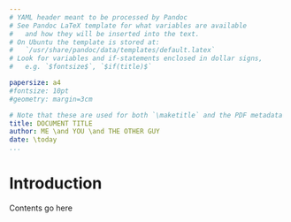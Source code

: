 ```yaml
---
# YAML header meant to be processed by Pandoc
# See Pandoc LaTeX template for what variables are available
#   and how they will be inserted into the text.
# On Ubuntu the template is stored at:
#   `/usr/share/pandoc/data/templates/default.latex`
# Look for variables and if-statements enclosed in dollar signs,
#   e.g. `$fontsize$`, `$if(title)$`

papersize: a4
#fontsize: 10pt
#geometry: margin=3cm

# Note that these are used for both `\maketitle` and the PDF metadata
title: DOCUMENT TITLE
author: ME \and YOU \and THE OTHER GUY
date: \today
...
```


Introduction
==================================================

Contents go here
